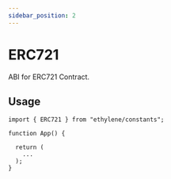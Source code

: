 ```yaml
---
sidebar_position: 2
---
```


# ERC721

ABI for ERC721 Contract.

## Usage

```tsx
import { ERC721 } from "ethylene/constants";

function App() {

  return (
    ...
  );
}
```
